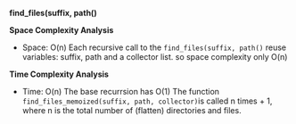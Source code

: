 
**find_files(suffix, path()**

**Space Complexity Analysis**
- Space: O(n)
Each recursive call to the `find_files(suffix, path()` reuse variables: suffix, path and a collector list.
so space complexity only O(n)

**Time Complexity Analysis**
- Time: O(n)
The base recurrsion has O(1)
The function `find_files_memoized(suffix, path, collector)`is called n times + 1, where n is the total number of (flatten) directories and files.
